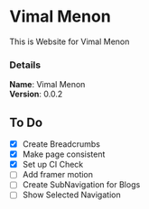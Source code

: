 # Vimal Menon

This is Website for Vimal Menon

### Details

<b>Name</b>: Vimal Menon
<br/>
<b>Version</b>: 0.0.2
<br/>

## To Do

- [x] Create Breadcrumbs
- [x] Make page consistent
- [x] Set up CI Check
- [ ] Add framer motion
- [ ] Create SubNavigation for Blogs
- [ ] Show Selected Navigation
